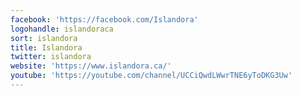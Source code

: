 ```yaml
---
facebook: 'https://facebook.com/Islandora'
logohandle: islandoraca
sort: islandora
title: Islandora
twitter: islandora
website: 'https://www.islandora.ca/'
youtube: 'https://youtube.com/channel/UCCiQwdLWwrTNE6yToDKG3Uw'
---
```

